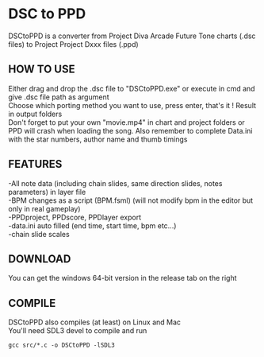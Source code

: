 # DSC to PPD
DSCtoPPD is a converter from Project Diva Arcade Future Tone charts (.dsc files) to Project Project Dxxx files (.ppd)

## HOW TO USE

Either drag and drop the .dsc file to "DSCtoPPD.exe" or execute in cmd and give .dsc file path as argument\
Choose which porting method you want to use, press enter, that's it ! Result in output folders\
Don't forget to put your own "movie.mp4" in chart and project folders or PPD will crash when loading the song. Also remember to complete Data.ini with the star numbers, author name and thumb timings

## FEATURES

-All note data (including chain slides, same direction slides, notes parameters) in layer file\
-BPM changes as a script (BPM.fsml) (will not modify bpm in the editor but only in real gameplay)\
-PPDproject, PPDscore, PPDlayer export\
-data.ini auto filled (end time, start time, bpm etc...)\
-chain slide scales

## DOWNLOAD

You can get the windows 64-bit version in the release tab on the right

## COMPILE

DSCtoPPD also compiles (at least) on Linux and Mac\
You'll need SDL3 devel to compile and run
```
gcc src/*.c -o DSCtoPPD -lSDL3
```
